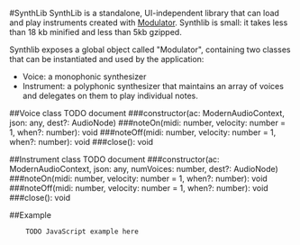 #SynthLib
SynthLib is a standalone, UI-independent library that can load and play instruments
created with [Modulator](https://github.com/lcrespom/Modulator).
Synthlib is small: it takes less than 18 kb minified and less than 5kb gzipped.

Synthlib exposes a global object called "Modulator", containing two classes that
can be instantiated and used by the application:

- Voice: a monophonic synthesizer
- Instrument: a polyphonic synthesizer that maintains an array of voices
	and delegates on them to play individual notes.

##Voice class
TODO document
###constructor(ac: ModernAudioContext, json: any, dest?: AudioNode)
###noteOn(midi: number, velocity: number = 1, when?: number): void
###noteOff(midi: number, velocity: number = 1, when?: number): void
###close(): void

##Instrument class
TODO document
###constructor(ac: ModernAudioContext, json: any, numVoices: number, dest?: AudioNode)
###noteOn(midi: number, velocity: number = 1, when?: number): void
###noteOff(midi: number, velocity: number = 1, when?: number): void
###close(): void


##Example
```
	TODO JavaScript example here
```